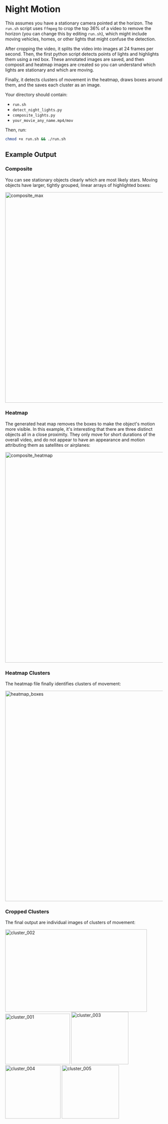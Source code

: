 # Night Motion

This assumes you have a stationary camera pointed at the horizon. The `run.sh` script uses `ffmpeg` to crop the top 36% of a video to remove the horizon (you can change this by editing `run.sh`), which might include moving vehicles, homes, or other lights that might confuse the detection.

After cropping the video, it splits the video into images at 24 frames per second. Then, the first python script detects points of lights and highlights them using a red box. These annotated images are saved, and then composit and heatmap images are created so you can understand which lights are stationary and which are moving.

Finally, it detects clusters of movement in the heatmap, draws boxes around them, and the saves each cluster as an image.

Your directory should contain:

- `run.sh`
- `detect_night_lights.py`
- `composite_lights.py`
- `your_movie_any_name.mp4/mov`

Then, run:

```bash
chmod +x run.sh && ./run.sh 
```

## Example Output

### Composite
You can see stationary objects clearly which are most likely stars. Moving objects have larger, tightly grouped, linear arrays of highlighted boxes:

<img width="2896" height="674" alt="composite_max" src="https://github.com/user-attachments/assets/12ca3352-e38f-4418-b7c6-93a27f16d05f" />

### Heatmap
The generated heat map removes the boxes to make the object's motion more visible. In this example, it's interesting that there are three distinct objects all in a close proximity. They only move for short durations of the overall video, and do not appear to have an appearance and motion attributing them as satellites or airplanes:

<img width="2896" height="674" alt="composite_heatmap" src="https://github.com/user-attachments/assets/f0569dec-dcb5-4236-89b4-d1a7612e7a1e" />

### Heatmap Clusters
The heatmap file finally identifies clusters of movement:

<img width="2896" height="674" alt="heatmap_boxes" src="https://github.com/user-attachments/assets/08d19264-15b8-4ff7-aa81-26ba213af54d" />

### Cropped Clusters
The final output are individual images of clusters of movement:

<img width="453" height="264" alt="cluster_002" src="https://github.com/user-attachments/assets/be3fdcbc-90bf-45cc-8382-fcee7a57b92b" />
<img width="207" height="162" alt="cluster_001" src="https://github.com/user-attachments/assets/6776a6b6-81c8-4c0f-8ba0-c6d57f21e96f" />
<img width="183" height="168" alt="cluster_003" src="https://github.com/user-attachments/assets/9ac56cb6-5bbf-4bde-afef-a0385ebc0449" />
<img width="177" height="171" alt="cluster_004" src="https://github.com/user-attachments/assets/2c4c3c0e-1aa6-455c-89bc-015aec11e188" />
<img width="183" height="171" alt="cluster_005" src="https://github.com/user-attachments/assets/5dc5ede3-e5f2-427d-960b-62f9f634aa67" />
